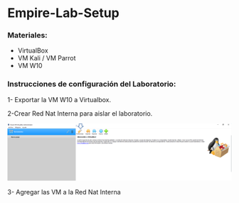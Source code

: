 # Empire-Lab-Setup

### Materiales:
* VirtualBox
* VM Kali / VM Parrot
* VM W10 

### Instrucciones de configuración del Laboratorio:

1- Exportar la VM W10 a Virtualbox.

2-Crear Red Nat Interna para aislar el laboratorio.
<p align="center">
<img src="Images/1.png"
	alt="Primera"
	style="float: margin-right: 10px;" />
</p>

3- Agregar las VM a la Red Nat Interna
